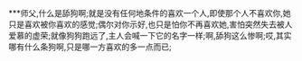 ***师父,什么是舔狗啊;就是没有任何地条件的喜欢一个人,即使那个人不喜欢你,她只是喜欢被你喜欢的感觉;偶尔对你示好,也只是怕你不再喜欢她,害怕突然失去被人爱慕的虚荣;就像狗狗跑远了,主人会喊一下它的名字一样;啊,舔狗这么惨啊;哎,其实哪有什么条狗啊,只是哪一方喜欢的多一点而已;